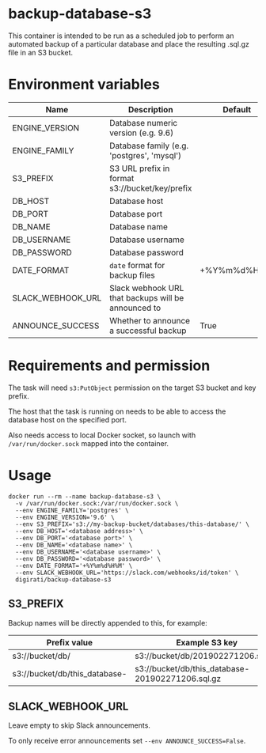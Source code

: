 # backup-database-s3

This container is intended to be run as a scheduled job to perform an automated backup of a particular  database and place the resulting .sql.gz file in an S3 bucket.

# Environment variables

| Name              | Description                                         | Default     |
|-------------------|-----------------------------------------------------|-------------|
| ENGINE_VERSION    | Database numeric version (e.g. 9.6)                 |             |
| ENGINE_FAMILY     | Database family (e.g. 'postgres', 'mysql')          |             |
| S3_PREFIX         | S3 URL prefix in format s3://bucket/key/prefix      |             |
| DB_HOST           | Database host                                       |             |
| DB_PORT           | Database port                                       |             |
| DB_NAME           | Database name                                       |             |
| DB_USERNAME       | Database username                                   |             |
| DB_PASSWORD       | Database password                                   |             |
| DATE_FORMAT       | `date` format for backup files                      | +%Y%m%d%H%M |
| SLACK_WEBHOOK_URL | Slack webhook URL that backups will be announced to |             |
| ANNOUNCE_SUCCESS  | Whether to announce a successful backup             | True        |

# Requirements and permission

The task will need `s3:PutObject` permission on the target S3 bucket and key prefix.

The host that the task is running on needs to be able to access the database host on the specified port.

Also needs access to local Docker socket, so launch with `/var/run/docker.sock` mapped into the container.

# Usage

```
docker run --rm --name backup-database-s3 \
  -v /var/run/docker.sock:/var/run/docker.sock \
  --env ENGINE_FAMILY='postgres' \
  --env ENGINE_VERSION='9.6' \
  --env S3_PREFIX='s3://my-backup-bucket/databases/this-database/' \
  --env DB_HOST='<database address>' \
  --env DB_PORT='<database port>' \
  --env DB_NAME='<database name>' \
  --env DB_USERNAME='<database username>' \
  --env DB_PASSWORD='<database password>' \
  --env DATE_FORMAT='+%Y%m%d%H%M' \
  --env SLACK_WEBHOOK_URL='https://slack.com/webhooks/id/token' \
  digirati/backup-database-s3
```

## S3_PREFIX

Backup names will be directly appended to this, for example:

| Prefix value                  | Example S3 key                                   |
|-------------------------------|--------------------------------------------------|
| s3://bucket/db/               | s3://bucket/db/201902271206.sql.gz               |
| s3://bucket/db/this_database- | s3://bucket/db/this_database-201902271206.sql.gz |

## SLACK_WEBHOOK_URL

Leave empty to skip Slack announcements.

To only receive error announcements set `--env ANNOUNCE_SUCCESS=False`.